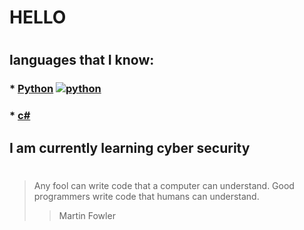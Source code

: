 #      HELLO
#
## languages that I know:
### * [Python](https://python.org) [![python](https://skillicons.dev/icons?i=python&perline=3&theme=light)](Https://python.org)
### * [c#](https://www.google.com/url?sa=t&source=web&rct=j&opi=89978449&url=https://learn.microsoft.com/pl-pl/dotnet/csharp/&ved=2ahUKEwiJuoKQz5aLAxWTIxAIHWS4MAYQFnoECBwQAQ&usg=AOvVaw1mMXmHVC5jWIBiDyUWEqaL)
## I am currently learning cyber security 

#
#

> Any fool can write code that a 
> computer can understand. Good
> programmers write code that 
> humans can understand.
>> Martin Fowler